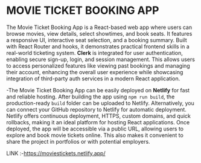 # MOVIE TICKET BOOKING APP
The Movie Ticket Booking App is a React-based web app where users can browse movies, view details, select showtimes, and book seats. It features a responsive UI, interactive seat selection, and a booking summary. Built with React Router and hooks, it demonstrates practical frontend skills in a real-world ticketing system. **Clerk** is integrated for user authentication, enabling secure sign-up, login, and session management. This allows users to access personalized features like viewing past bookings and managing their account, enhancing the overall user experience while showcasing integration of third-party auth services in a modern React application.


-The Movie Ticket Booking App can be easily deployed on **Netlify** for fast and reliable hosting. After building the app using `npm run build`, the production-ready `build` folder can be uploaded to Netlify. Alternatively, you can connect your GitHub repository to Netlify for automatic deployment. Netlify offers continuous deployment, HTTPS, custom domains, and quick rollbacks, making it an ideal platform for hosting React applications. Once deployed, the app will be accessible via a public URL, allowing users to explore and book movie tickets online. This also makes it convenient to share the project in portfolios or with potential employers.

LINK :-https://moviestickets.netlify.app/
